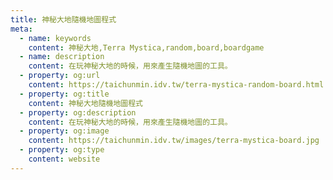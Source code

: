 ```yaml
---
title: 神秘大地隨機地圖程式
meta:
  - name: keywords
    content: 神秘大地,Terra Mystica,random,board,boardgame
  - name: description
    content: 在玩神秘大地的時候，用來產生隨機地圖的工具。
  - property: og:url
    content: https://taichunmin.idv.tw/terra-mystica-random-board.html
  - property: og:title
    content: 神秘大地隨機地圖程式
  - property: og:description
    content: 在玩神秘大地的時候，用來產生隨機地圖的工具。
  - property: og:image
    content: https://taichunmin.idv.tw/images/terra-mystica-board.jpg
  - property: og:type
    content: website
---
```

<TerraMysticaRandomBoard/>
